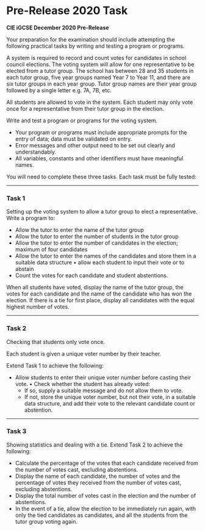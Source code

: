 # Pre-Release 2020 Task

**CIE iGCSE December 2020 Pre-Release**

Your preparation for the examination should include attempting the following practical tasks by writing and testing a program or programs.

A system is required to record and count votes for candidates in school council elections. The voting system will allow for one representative to be elected from a tutor group. The school has between 28 and 35 students in each tutor group, five year groups named Year 7 to Year 11, and there are six tutor groups in each year group. Tutor group names are their year group followed by a single letter e.g. 7A, 7B, etc.

All students are allowed to vote in the system. Each student may only vote once for a representative from their tutor group in the election.

Write and test a program or programs for the voting system.

- Your program or programs must include appropriate prompts for the entry of data; data must be validated on entry.
- Error messages and other output need to be set out clearly and understandably.
- All variables, constants and other identifiers must have meaningful names.

You will need to complete these three tasks. Each task must be fully tested:

---

### Task 1

Setting up the voting system to allow a tutor group to elect a representative. Write a program to:

- Allow the tutor to enter the name of the tutor group
- Allow the tutor to enter the number of students in the tutor group
- Allow the tutor to enter the number of candidates in the election; maximum of four candidates
- Allow the tutor to enter the names of the candidates and store them in a suitable data structure • allow each student to input their vote or to abstain
- Count the votes for each candidate and student abstentions.

When all students have voted, display the name of the tutor group, the votes for each candidate and the name of the candidate who has won the election. If there is a tie for first place, display all candidates with the equal highest number of votes.

---

### Task 2

Checking that students only vote once.

Each student is given a unique voter number by their teacher.

Extend Task 1 to achieve the following:

- Allow students to enter their unique voter number before casting their vote. • Check whether the student has already voted:
   - If so, supply a suitable message and do not allow them to vote.
   - If not, store the unique voter number, but not their vote, in a suitable data structure, and add their vote to the relevant candidate count or abstention.

---

### Task 3

Showing statistics and dealing with a tie. Extend Task 2 to achieve the following:

- Calculate the percentage of the votes that each candidate received from the number of votes cast, excluding abstentions.
- Display the name of each candidate, the number of votes and the percentage of votes they received from the number of votes cast, excluding abstentions.
- Display the total number of votes cast in the election and the number of abstentions.
- In the event of a tie, allow the election to be immediately run again, with only the tied candidates as candidates, and all the students from the tutor group voting again.
